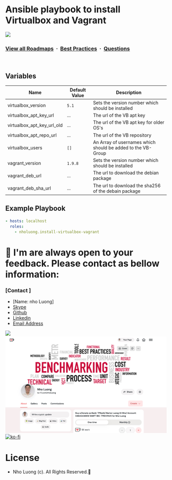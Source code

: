 # Ansible playbook to install Virtualbox and Vagrant

![](https://i.imgur.com/waxVImv.png)
### [View all Roadmaps](https://github.com/nholuongut/all-roadmaps) &nbsp;&middot;&nbsp; [Best Practices](https://github.com/nholuongut/all-roadmaps/blob/main/public/best-practices/) &nbsp;&middot;&nbsp; [Questions](https://www.linkedin.com/in/nholuong/)
<br/>


## Variables

| Name                       | Default Value | Description                                                 |
| -------------------------- | ------------- | ----------------------------------------------------------- |
| virtualbox_version         | `5.1`         | Sets the version number which should be installed           |
| virtualbox_apt_key_url     | ...           | The url of the VB apt key                                   |
| virtualbox_apt_key_url_old | ...           | The url of the VB apt key for older OS's                    |
| virtualbox_apt_repo_url    | ...           | The url of the VB repository                                |
| virtualbox_users           | `[]`          | An Array of usernames which should be added to the VB-Group |
| vagrant_version            | `1.9.8`       | Sets the version number which should be installed           |
| vagrant_deb_url            | ...           | The url to download the debian package                      |
| vagrant_deb_sha_url        | ...           | The url to download the sha256 of the debain package        |

## Example Playbook
```YAML
- hosts: localhost
  roles:
    - nholuong.install-virtualbox-vagrant
```

# 🚀 I'm are always open to your feedback.  Please contact as bellow information:
### [Contact ]
* [Name: nho Luong]
* [Skype](luongutnho_skype)
* [Github](https://github.com/nholuongut/)
* [Linkedin](https://www.linkedin.com/in/nholuong/)
* [Email Address](luongutnho@hotmail.com)

![](https://i.imgur.com/waxVImv.png)
![](Donate.png)
[![ko-fi](https://ko-fi.com/img/githubbutton_sm.svg)](https://ko-fi.com/nholuong)

# License
* Nho Luong (c). All Rights Reserved.🌟
